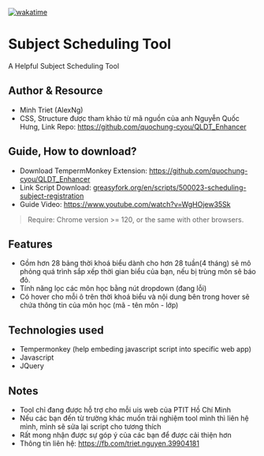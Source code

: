 <a href="https://wakatime.com/badge/user/018c1be4-f54c-4a1b-9251-889508522a9a/project/134a140b-189c-40ad-a07c-e6d0c05efb40"><img src="https://wakatime.com/badge/user/018c1be4-f54c-4a1b-9251-889508522a9a/project/134a140b-189c-40ad-a07c-e6d0c05efb40.svg" alt="wakatime"></a>

# Subject Scheduling Tool
A Helpful Subject Scheduling Tool

## Author & Resource 
* Minh Triet (AlexNg)
* CSS, Structure được tham khảo từ mã nguồn của anh Nguyễn Quốc Hưng, Link Repo: https://github.com/quochung-cyou/QLDT_Enhancer

## Guide, How to download? 
* Download TempermMonkey Extension: https://github.com/quochung-cyou/QLDT_Enhancer
* Link Script Download: [greasyfork.org/en/scripts/500023-scheduling-subject-registration](https://greasyfork.org/en/scripts/500023-scheduling-subject-registration)
* Guide Video: https://www.youtube.com/watch?v=WgHOjew35Sk
> Require: Chrome version >= 120, or the same with other browsers. 

## Features 
* Gồm hơn 28 bảng thời khoá biểu dành cho hơn 28 tuần(4 tháng) sẽ mô phỏng quá trình sắp xếp thời gian biểu của bạn, nếu bị trùng môn sẽ báo đỏ.
* Tính năng lọc các môn học bằng nút dropdown (đang lỗi)
* Có hover cho mỗi ô trên thời khoá biểu và nội dung bên trong hover sẽ chứa thông tin của môn học (mã - tên môn - lớp)

## Technologies used
* Tempermonkey (help embeding javascript script into specific web app) 
* Javascript
* JQuery
  
## Notes
* Tool chỉ đang được hỗ trợ cho mỗi uis web của PTIT Hồ Chí Minh
* Nếu các bạn đến từ trường khác muốn trải nghiệm tool mình thì liên hệ mình, mình sẽ sửa lại script cho tương thích
* Rất mong nhận được sự góp ý của các bạn để được cải thiện hơn
* Thông tin liên hệ: https://fb.com/triet.nguyen.39904181
